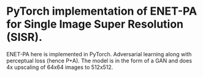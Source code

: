 # PyTorch implementation of ENET-PA for Single Image Super Resolution (SISR).

ENET-PA here is implemented in PyTorch. Adversarial learning along with perceptual loss (hence P+A). The model is in the form of a GAN and does 4x upscaling of 64x64 images to 512x512.
